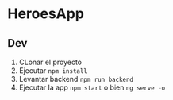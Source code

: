 # HeroesApp

## Dev
1. CLonar el proyecto
2. Ejecutar ```npm install```
3. Levantar backend ```npm run backend```
4. Ejecutar la app ```npm start``` o bien ```ng serve -o```